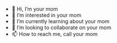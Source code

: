 - 👋 Hi, I’m your mom
- 👀 I’m interested in your mom
- 🌱 I’m currently learning about your mom
- 💞️ I’m looking to collaborate on your mom
- 📫 How to reach me, call your mom

<!---
vickycye/vickycye is a ✨ special ✨ repository because its `README.md` (this file) appears on your GitHub profile.
You can click the Preview link to take a look at your changes.
--->
